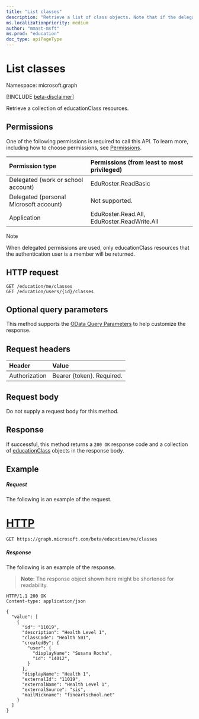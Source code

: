 ```yaml
---
title: "List classes"
description: "Retrieve a list of class objects. Note that if the delegated token is used, members can only see information about their own classes. "
ms.localizationpriority: medium
author: "mmast-msft"
ms.prod: "education"
doc_type: apiPageType
---
```


# List classes

Namespace: microsoft.graph

[!INCLUDE [beta-disclaimer](../../includes/beta-disclaimer.md)]

Retrieve a collection of educationClass resources.

## Permissions

One of the following permissions is required to call this API. To learn more, including how to choose permissions, see [Permissions](/graph/permissions-reference).

| Permission type                        | Permissions (from least to most privileged) |
| :------------------------------------- | :------------------------------------------ |
| Delegated (work or school account)     | EduRoster.ReadBasic                         |
| Delegated (personal Microsoft account) | Not supported.                              |
| Application                            | EduRoster.Read.All, EduRoster.ReadWrite.All |

> [!NOTE]
> When delegated permissions are used, only educationClass resources that the authentication user is a member will be returned.

## HTTP request

<!-- { "blockType": "ignored" } -->

```http
GET /education/me/classes
GET /education/users/{id}/classes
```

## Optional query parameters

This method supports the [OData Query Parameters](/graph/query-parameters) to help customize the response.

## Request headers

| Header        | Value                     |
| :------------ | :------------------------ |
| Authorization | Bearer {token}. Required. |

## Request body

Do not supply a request body for this method.

## Response

If successful, this method returns a `200 OK` response code and a collection of [educationClass](../resources/educationclass.md) objects in the response body.

## Example

##### Request

The following is an example of the request.

# [HTTP](#tab/http)

<!-- {
  "blockType": "request",
  "name": "get_classes_3"
}-->

```msgraph-interactive
GET https://graph.microsoft.com/beta/education/me/classes
```

##### Response

The following is an example of the response.

> **Note:** The response object shown here might be shortened for readability.

<!-- {
  "blockType": "response",
  "truncated": true,
  "@odata.type": "microsoft.graph.educationClass",
  "isCollection": true
} -->

```http
HTTP/1.1 200 OK
Content-type: application/json

{
  "value": [
    {
      "id": "11019",
      "description": "Health Level 1",
      "classCode": "Health 501",
      "createdBy": {
        "user": {
          "displayName": "Susana Rocha",
          "id": "14012",
        }
      },
      "displayName": "Health 1",
      "externalId": "11019",
      "externalName": "Health Level 1",
      "externalSource": "sis",
      "mailNickname": "fineartschool.net"
    }
  ]
}
```

<!-- uuid: 8fcb5dbc-d5aa-4681-8e31-b001d5168d79
2015-10-25 14:57:30 UTC -->
<!--
{
  "type": "#page.annotation",
  "description": "List classes",
  "keywords": "",
  "section": "documentation",
  "tocPath": "",
  "suppressions": [
  ]
}
-->
